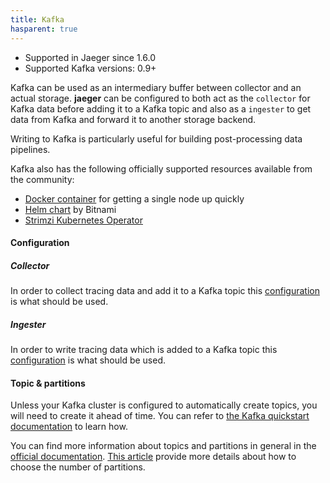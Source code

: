 ```yaml
---
title: Kafka
hasparent: true
---
```


* Supported in Jaeger since 1.6.0
* Supported Kafka versions: 0.9+

Kafka can be used as an intermediary buffer between collector and an actual storage.
**jaeger** can be configured to both act as the `collector` for Kafka data before adding it to a Kafka topic and also as a `ingester` to get data from Kafka and forward it to another storage backend.

Writing to Kafka is particularly useful for building post-processing data pipelines.

Kafka also has the following officially supported resources available from the community:
- [Docker container](https://hub.docker.com/r/apache/kafka) for getting a single node up quickly
- [Helm chart](https://artifacthub.io/packages/helm/bitnami/kafka) by Bitnami
- [Strimzi Kubernetes Operator](https://strimzi.io/)

#### Configuration
##### Collector
In order to collect tracing data and add it to a Kafka topic this [configuration](https://github.com/jaegertracing/jaeger/blob/main/cmd/jaeger/config-kafka-collector.yaml) is what should be used.

##### Ingester
In order to write tracing data which is added to a Kafka topic this [configuration](https://github.com/jaegertracing/jaeger/blob/main/cmd/jaeger/config-kafka-ingester.yaml) is what should be used.

#### Topic & partitions
Unless your Kafka cluster is configured to automatically create topics, you will need to create it ahead of time. You can refer to [the Kafka quickstart documentation](https://kafka.apache.org/documentation/#quickstart_createtopic) to learn how.

You can find more information about topics and partitions in general in the [official documentation](https://kafka.apache.org/documentation/#intro_topics). [This article](https://www.confluent.io/blog/how-to-choose-the-number-of-topicspartitions-in-a-kafka-cluster/) provide more details about how to choose the number of partitions.

